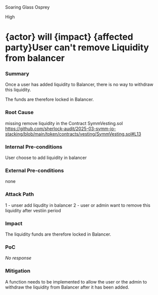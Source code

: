 Soaring Glass Osprey

High

# {actor} will {impact} {affected party}User can't remove Liquidity from balancer

### Summary

Once a user has added liquidity to Balancer, there is no way to withdraw this liquidity.

The funds are therefore locked in Balancer.

### Root Cause

missing remove liquidity in the Contract  SymmVesting.sol 
https://github.com/sherlock-audit/2025-03-symm-io-stacking/blob/main/token/contracts/vesting/SymmVesting.sol#L13

### Internal Pre-conditions

User choose to add liquidity in balancer

### External Pre-conditions

none

### Attack Path

1 - unser add liqudity in balancer 
2 - user or admin want to remove this liquidity after vestiin period

### Impact

The liquidity  funds are therefore locked in Balancer.

### PoC

_No response_

### Mitigation

A function needs to be implemented to allow the user or the admin to withdraw the liquidity from Balancer after it has been added.
